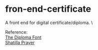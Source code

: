 # fron-end-certificate

A front end for digital certificate/diploma. \



Reference: \
[The Diploma Font](https://www.cufonfonts.com/font/diploma) \
[Shatilla Prayer](https://codepen.io/modDesigns/pen/LVwpWW)
